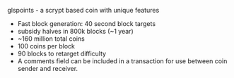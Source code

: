 glspoints - a scrypt based coin with unique features
 - Fast block generation: 40 second block targets
 - subsidy halves in 800k blocks (~1 year)
 - ~160 million total coins 
 - 100 coins per block
 - 90 blocks to retarget difficulty
 - A comments field can be included in a transaction for use between coin sender and receiver.
